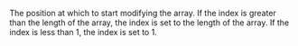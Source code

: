 The position at which to start modifying the array. If the index is greater than the length of the array,
				the index is set to the length of the array. 
				If the index is less than 1, the index is set to 1.